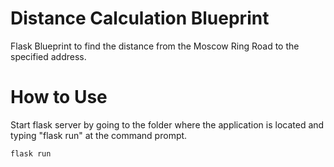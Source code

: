 # Distance Calculation Blueprint
Flask Blueprint to find the distance from the Moscow Ring Road to the specified address.

# How to Use
Start flask server by going to the folder where the application is located and typing "flask run" at the command prompt.

```
flask run
```

